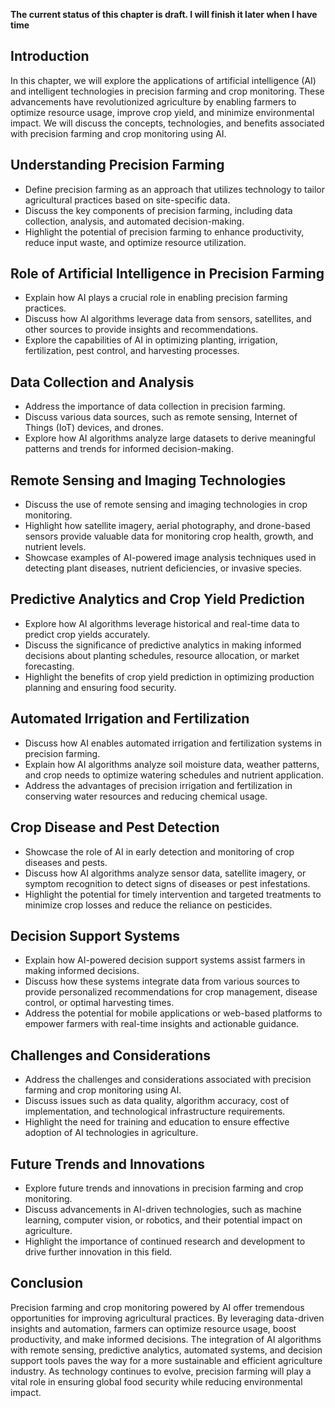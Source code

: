 **The current status of this chapter is draft. I will finish it later when I have time**

Introduction
------------

In this chapter, we will explore the applications of artificial intelligence (AI) and intelligent technologies in precision farming and crop monitoring. These advancements have revolutionized agriculture by enabling farmers to optimize resource usage, improve crop yield, and minimize environmental impact. We will discuss the concepts, technologies, and benefits associated with precision farming and crop monitoring using AI.

Understanding Precision Farming
-------------------------------

* Define precision farming as an approach that utilizes technology to tailor agricultural practices based on site-specific data.
* Discuss the key components of precision farming, including data collection, analysis, and automated decision-making.
* Highlight the potential of precision farming to enhance productivity, reduce input waste, and optimize resource utilization.

Role of Artificial Intelligence in Precision Farming
----------------------------------------------------

* Explain how AI plays a crucial role in enabling precision farming practices.
* Discuss how AI algorithms leverage data from sensors, satellites, and other sources to provide insights and recommendations.
* Explore the capabilities of AI in optimizing planting, irrigation, fertilization, pest control, and harvesting processes.

Data Collection and Analysis
----------------------------

* Address the importance of data collection in precision farming.
* Discuss various data sources, such as remote sensing, Internet of Things (IoT) devices, and drones.
* Explore how AI algorithms analyze large datasets to derive meaningful patterns and trends for informed decision-making.

Remote Sensing and Imaging Technologies
---------------------------------------

* Discuss the use of remote sensing and imaging technologies in crop monitoring.
* Highlight how satellite imagery, aerial photography, and drone-based sensors provide valuable data for monitoring crop health, growth, and nutrient levels.
* Showcase examples of AI-powered image analysis techniques used in detecting plant diseases, nutrient deficiencies, or invasive species.

Predictive Analytics and Crop Yield Prediction
----------------------------------------------

* Explore how AI algorithms leverage historical and real-time data to predict crop yields accurately.
* Discuss the significance of predictive analytics in making informed decisions about planting schedules, resource allocation, or market forecasting.
* Highlight the benefits of crop yield prediction in optimizing production planning and ensuring food security.

Automated Irrigation and Fertilization
--------------------------------------

* Discuss how AI enables automated irrigation and fertilization systems in precision farming.
* Explain how AI algorithms analyze soil moisture data, weather patterns, and crop needs to optimize watering schedules and nutrient application.
* Address the advantages of precision irrigation and fertilization in conserving water resources and reducing chemical usage.

Crop Disease and Pest Detection
-------------------------------

* Showcase the role of AI in early detection and monitoring of crop diseases and pests.
* Discuss how AI algorithms analyze sensor data, satellite imagery, or symptom recognition to detect signs of diseases or pest infestations.
* Highlight the potential for timely intervention and targeted treatments to minimize crop losses and reduce the reliance on pesticides.

Decision Support Systems
------------------------

* Explain how AI-powered decision support systems assist farmers in making informed decisions.
* Discuss how these systems integrate data from various sources to provide personalized recommendations for crop management, disease control, or optimal harvesting times.
* Address the potential for mobile applications or web-based platforms to empower farmers with real-time insights and actionable guidance.

Challenges and Considerations
-----------------------------

* Address the challenges and considerations associated with precision farming and crop monitoring using AI.
* Discuss issues such as data quality, algorithm accuracy, cost of implementation, and technological infrastructure requirements.
* Highlight the need for training and education to ensure effective adoption of AI technologies in agriculture.

Future Trends and Innovations
-----------------------------

* Explore future trends and innovations in precision farming and crop monitoring.
* Discuss advancements in AI-driven technologies, such as machine learning, computer vision, or robotics, and their potential impact on agriculture.
* Highlight the importance of continued research and development to drive further innovation in this field.

Conclusion
----------

Precision farming and crop monitoring powered by AI offer tremendous opportunities for improving agricultural practices. By leveraging data-driven insights and automation, farmers can optimize resource usage, boost productivity, and make informed decisions. The integration of AI algorithms with remote sensing, predictive analytics, automated systems, and decision support tools paves the way for a more sustainable and efficient agriculture industry. As technology continues to evolve, precision farming will play a vital role in ensuring global food security while reducing environmental impact.
